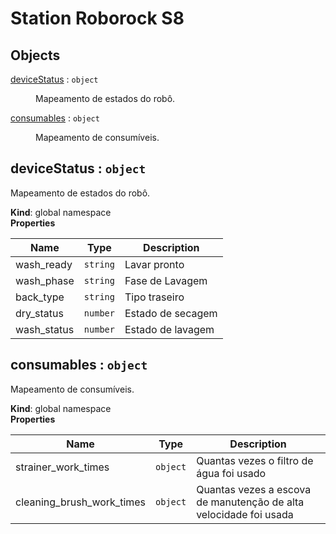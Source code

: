 # Station Roborock S8

## Objects

<dl>
<dt><a href="#deviceStatus">deviceStatus</a> : <code>object</code></dt>
<dd><p>Mapeamento de estados do robô.</p>
</dd>
<dt><a href="#consumables">consumables</a> : <code>object</code></dt>
<dd><p>Mapeamento de consumíveis.</p>
</dd>
</dl>

<a name="deviceStatus"></a>

## deviceStatus : <code>object</code>
Mapeamento de estados do robô.

**Kind**: global namespace  
**Properties**

| Name | Type | Description |
| --- | --- | --- |
| wash_ready | <code>string</code> | Lavar pronto |
| wash_phase | <code>string</code> | Fase de Lavagem |
| back_type | <code>string</code> | Tipo traseiro |
| dry_status | <code>number</code> | Estado de secagem |
| wash_status | <code>number</code> | Estado de lavagem |

<a name="consumables"></a>

## consumables : <code>object</code>
Mapeamento de consumíveis.

**Kind**: global namespace  
**Properties**

| Name | Type | Description |
| --- | --- | --- |
| strainer_work_times | <code>object</code> | Quantas vezes o filtro de água foi usado |
| cleaning_brush_work_times | <code>object</code> | Quantas vezes a escova de manutenção de alta velocidade foi usada |

